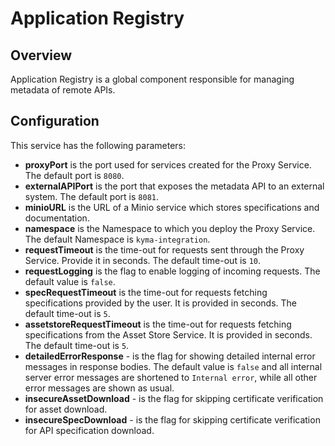 # Application Registry

## Overview
Application Registry is a global component responsible for managing metadata of remote APIs.

## Configuration
This service has the following parameters:

- **proxyPort** is the port used for services created for the Proxy Service. The default port is `8080`.
- **externalAPIPort** is the port that exposes the metadata API to an external system. The default port is `8081`.
- **minioURL** is the URL of a Minio service which stores specifications and documentation.
- **namespace** is the Namespace to which you deploy the Proxy Service. The default Namespace is `kyma-integration`.
- **requestTimeout** is the time-out for requests sent through the Proxy Service. Provide it in seconds. The default time-out is `10`.
- **requestLogging** is the flag to enable logging of incoming requests. The default value is `false`.
- **specRequestTimeout** is the time-out for requests fetching specifications provided by the user. It is provided in seconds. The default time-out is `5`.
- **assetstoreRequestTimeout** is the time-out for requests fetching specifications from the Asset Store Service. It is provided in seconds. The default time-out is `5`.
- **detailedErrorResponse** - is the flag for showing detailed internal error messages in response bodies. The default value is `false` and all internal server error messages are shortened to `Internal error`, while all other error messages are shown as usual.
- **insecureAssetDownload** - is the flag for skipping certificate verification for asset download.
- **insecureSpecDownload** - is the flag for skipping certificate verification for API specification download.